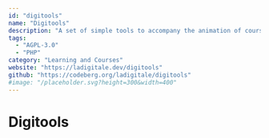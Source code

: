 ```yaml
---
id: "digitools"
name: "Digitools"
description: "A set of simple tools to accompany the animation of courses in person or remotely. (documentation in French)."
tags:
  - "AGPL-3.0"
  - "PHP"
category: "Learning and Courses"
website: "https://ladigitale.dev/digitools"
github: "https://codeberg.org/ladigitale/digitools"
#image: "/placeholder.svg?height=300&width=400"
---
```


# Digitools
